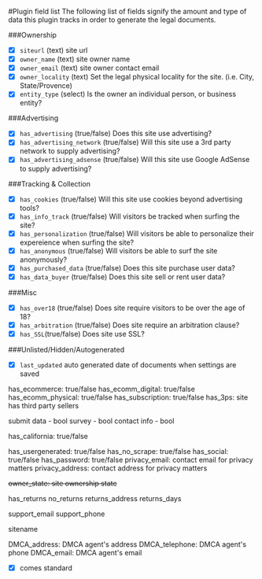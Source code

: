 #Plugin field list
The following list of fields signify the amount and type of data this plugin tracks in order to generate the legal documents.


###Ownership

- [x] `siteurl` (text) site url
- [x] `owner_name` (text) site owner name
- [x] `owner_email` (text) site owner contact email
- [x] `owner_locality` (text) Set the legal physical locality for the site. (i.e. City, State/Provence)
- [x] `entity_type` (select) Is the owner an individual person, or business entity?

###Advertising

- [x] `has_advertising` (true/false) Does this site use advertising?
- [x] `has_advertising_network` (true/false) Will this site use a 3rd party network to supply advertising?
- [x] `has_advertising_adsense` (true/false) Will this site use Google AdSense to supply advertising?

###Tracking & Collection

- [x] `has_cookies` (true/false) Will this site use cookies beyond advertising tools?
- [x] `has_info_track` (true/false) Will visitors be tracked when surfing the site?
- [x] `has_personalization` (true/false) Will visitors be able to personalize their expereience when surfing the site?
- [x] `has_anonymous` (true/false) Will visitors be able to surf the site anonymously?
- [x] `has_purchased_data` (true/false) Does this site purchase user data?
- [x] `has_data_buyer` (true/false) Does this site sell or rent user data?

###Misc

- [x] `has_over18` (true/false) Does site require visitors to be over the age of 18?
- [x] `has_arbitration` (true/false) Does site require an arbitration clause?
- [x] `has_SSL`(true/false) Does site use SSL?

###Unlisted/Hidden/Autogenerated

- [x] `last_updated` auto generated date of documents when settings are saved




has_ecommerce: true/false
has_ecomm_digital: true/false
has_ecomm_physical: true/false
has_subscription: true/false
has_3ps: site has third party sellers


submit data - bool
	survey - bool
	contact info - bool

has_california: true/false

has_usergenerated: true/false
has_no_scrape: true/false
has_social: true/false
has_password: true/false
privacy_email: contact email for privacy matters
privacy_address: contact address for privacy matters

~~owner_state: site ownership state~~

has_returns
no_returns
returns_address
returns_days

support_email
support_phone

sitename

DMCA_address: DMCA agent's address
DMCA_telephone: DMCA agent's phone
DMCA_email: DMCA agent's email




- [x] comes standard

